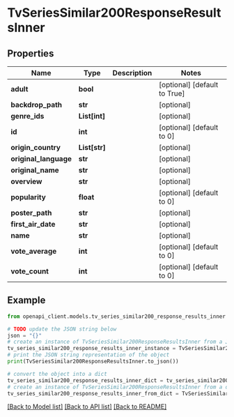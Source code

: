 # TvSeriesSimilar200ResponseResultsInner


## Properties

Name | Type | Description | Notes
------------ | ------------- | ------------- | -------------
**adult** | **bool** |  | [optional] [default to True]
**backdrop_path** | **str** |  | [optional] 
**genre_ids** | **List[int]** |  | [optional] 
**id** | **int** |  | [optional] [default to 0]
**origin_country** | **List[str]** |  | [optional] 
**original_language** | **str** |  | [optional] 
**original_name** | **str** |  | [optional] 
**overview** | **str** |  | [optional] 
**popularity** | **float** |  | [optional] [default to 0]
**poster_path** | **str** |  | [optional] 
**first_air_date** | **str** |  | [optional] 
**name** | **str** |  | [optional] 
**vote_average** | **int** |  | [optional] [default to 0]
**vote_count** | **int** |  | [optional] [default to 0]

## Example

```python
from openapi_client.models.tv_series_similar200_response_results_inner import TvSeriesSimilar200ResponseResultsInner

# TODO update the JSON string below
json = "{}"
# create an instance of TvSeriesSimilar200ResponseResultsInner from a JSON string
tv_series_similar200_response_results_inner_instance = TvSeriesSimilar200ResponseResultsInner.from_json(json)
# print the JSON string representation of the object
print(TvSeriesSimilar200ResponseResultsInner.to_json())

# convert the object into a dict
tv_series_similar200_response_results_inner_dict = tv_series_similar200_response_results_inner_instance.to_dict()
# create an instance of TvSeriesSimilar200ResponseResultsInner from a dict
tv_series_similar200_response_results_inner_from_dict = TvSeriesSimilar200ResponseResultsInner.from_dict(tv_series_similar200_response_results_inner_dict)
```
[[Back to Model list]](../README.md#documentation-for-models) [[Back to API list]](../README.md#documentation-for-api-endpoints) [[Back to README]](../README.md)


